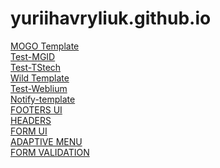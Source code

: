 # yuriihavryliuk.github.io
<a href="https://mateacademy-fe-july.github.io/mogo-nov-team-1/src/">MOGO Template<a/><br>
<a href="https://yuriihavryliuk.github.io/test-mgid/docs">Test-MGID</a><br>
  <a href="https://yuriihavryliuk.github.io/test-TStech/docs/">Test-TStech</a><br>
<a href="https://yuriihavryliuk.github.io/wild_template/src/">Wild Template<a/><br>
  <a href="https://yuriihavryliuk.github.io/shedule/docs">Test-Weblium</a><br>
  <a href="https://yuriihavryliuk.github.io/notify-template/src/">Notify-template</a><br>
<a href="https://yuriihavryliuk.github.io/footers/dist">FOOTERS UI</a><br>
<a href="https://yuriihavryliuk.github.io/headers-nov-team/docs">HEADERS</a><br>
<a href="https://yuriihavryliuk.github.io/form_ui/dist/">FORM UI</a><br>
<a href="https://yuriihavryliuk.github.io/adaptive-menu/">ADAPTIVE MENU<a/><br>
<a href="https://yuriihavryliuk.github.io/form-validation/docs/">FORM VALIDATION<a/>






